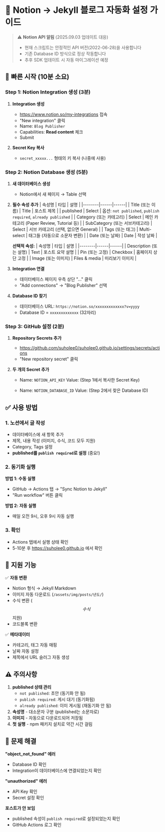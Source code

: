 # 📝 Notion → Jekyll 블로그 자동화 설정 가이드

> ⚠️ **Notion API 알림** (2025.09.03 업데이트 대응)
> - 현재 스크립트는 안정적인 API 버전(2022-06-28)을 사용합니다
> - 기존 Database ID 방식으로 정상 작동합니다
> - 추후 SDK 업데이트 시 자동 마이그레이션 예정

## 🚀 빠른 시작 (10분 소요)

### Step 1: Notion Integration 생성 (3분)

1. **Integration 생성**
   - https://www.notion.so/my-integrations 접속
   - "New integration" 클릭
   - Name: `Blog Publisher`
   - Capabilities: **Read content** 체크
   - Submit

2. **Secret Key 복사**
   - `secret_xxxxx...` 형태의 키 복사 (나중에 사용)

### Step 2: Notion Database 생성 (5분)

1. **새 데이터베이스 생성**
   - Notion에서 새 페이지 → Table 선택

2. **필수 속성 추가**
   | 속성명 | 타입 | 설명 |
   |--------|------|------|
   | Title (또는 이름) | Title | 포스트 제목 |
   | published | Select | 옵션: `not published`, `publish required`, `already published` |
   | Category (또는 카테고리) | Select | 메인 카테고리 (Paper Review, Tutorial 등) |
   | SubCategory (또는 서브카테고리) | Select | 서브 카테고리 (선택, 없으면 General) |
   | Tags (또는 태그) | Multi-select | 태그들 (자동으로 소문자 변환) |
   | Date (또는 날짜) | Date | 작성 날짜 |

   **선택적 속성:**
   | 속성명 | 타입 | 설명 |
   |--------|------|------|
   | Description (또는 설명) | Text | 포스트 요약 설명 |
   | Pin (또는 고정) | Checkbox | 홈페이지 상단 고정 |
   | Image (또는 이미지) | Files & media | 미리보기 이미지 |

3. **Integration 연결**
   - 데이터베이스 페이지 우측 상단 "..." 클릭
   - "Add connections" → "Blog Publisher" 선택

4. **Database ID 찾기**
   - 데이터베이스 URL: `https://notion.so/xxxxxxxxxxxxx?v=yyyy`
   - Database ID = `xxxxxxxxxxxxx` (32자리)

### Step 3: GitHub 설정 (2분)

1. **Repository Secrets 추가**
   - https://github.com/suholee0/suholee0.github.io/settings/secrets/actions
   - "New repository secret" 클릭

2. **두 개의 Secret 추가**
   - Name: `NOTION_API_KEY`
     Value: (Step 1에서 복사한 Secret Key)

   - Name: `NOTION_DATABASE_ID`
     Value: (Step 2에서 찾은 Database ID)

## ✅ 사용 방법

### 1. 노션에서 글 작성
- 데이터베이스에 새 항목 추가
- 제목, 내용 작성 (이미지, 수식, 코드 모두 지원)
- Category, Tags 설정
- **published를 `publish required`로 설정** (중요!)

### 2. 동기화 실행

**방법 1: 수동 실행**
- GitHub → Actions 탭 → "Sync Notion to Jekyll"
- "Run workflow" 버튼 클릭

**방법 2: 자동 실행**
- 매일 오전 9시, 오후 9시 자동 실행

### 3. 확인
- Actions 탭에서 실행 상태 확인
- 5-10분 후 https://suholee0.github.io 에서 확인

## 🎯 지원 기능

✅ **자동 변환**
- Notion 형식 → Jekyll Markdown
- 이미지 자동 다운로드 (`/assets/img/posts/년도/`)
- 수식 변환 ($$수식$$ 지원)
- 코드블록 변환

✅ **메타데이터**
- 카테고리, 태그 자동 매핑
- 날짜 자동 설정
- 제목에서 URL 슬러그 자동 생성

## ⚠️ 주의사항

1. **published 상태 관리**
   - `not published`: 초안 (동기화 안 됨)
   - `publish required`: 게시 대기 (동기화됨)
   - `already published`: 이미 게시됨 (재동기화 안 됨)
2. **속성명** - 대소문자 구분 (published는 소문자로)
3. **이미지** - 자동으로 다운로드되어 저장됨
4. **첫 실행** - npm 패키지 설치로 약간 시간 걸림

## 🐛 문제 해결

**"object_not_found" 에러**
- Database ID 확인
- Integration이 데이터베이스에 연결되었는지 확인

**"unauthorized" 에러**
- API Key 확인
- Secret 설정 확인

**포스트가 안 보임**
- published 속성이 `publish required`로 설정되었는지 확인
- GitHub Actions 로그 확인